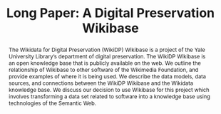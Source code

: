 ---
abstract: The Wikidata for Digital Preservation (WikiDP) Wikibase is a project of
  the Yale University Library’s department of digital preservation. The WikiDP Wikibase
  is an open knowledge base that is publicly available on the web. We outline the
  relationship of Wikibase to other software of the Wikimedia Foundation, and provide
  examples of where it is being used. We describe the data models, data sources, and
  connections between the WikiDP Wikibase and the Wikidata knowledge base. We discuss
  our decision to use Wikibase for this project which involves transforming a data
  set related to software into a knowledge base using technologies of the Semantic
  Web.<br />
creators:
- Seals-Nutt, Kenneth
date: null
document_url: https://az659834.vo.msecnd.net/eventsairwesteuprod/production-inconference-public/528185a326684754a3c2cfd1fefbf793
grand_parent: iPRES
institutions:
- Yale University
keywords:
- wikibase,<br />wikidata,<br />software metadata,<br />
landing_page_url: null
language: eng
layout: publication
license: CC-BY 4.0 International
notes_url: null
parent: iPRES 2022
presentation_url: null
size: null
source_name: iPRES
title: 'Long Paper: A Digital Preservation Wikibase'
type: long paper
year: 2022
---